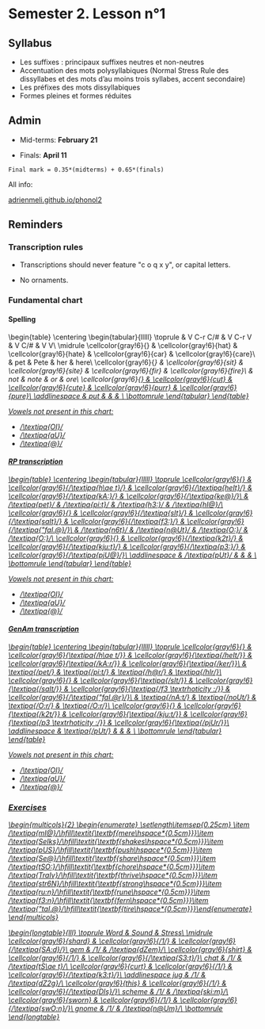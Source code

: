 # Semester 2. Lesson n°1



## Syllabus

* Les suffixes : principaux suffixes neutres et non-neutres
* Accentuation des mots polysyllabiques (Normal Stress Rule des dissyllabes et des mots d’au moins trois syllabes, accent secondaire)
* Les préfixes des mots dissyllabiques
* Formes pleines et formes réduites

## Admin

* Mid-terms: **February 21**

* Finals: **April 11**

`Final mark = 0.35*(midterms) + 0.65*(finals)`

All info:

[adrienmeli.github.io/phonol2](adrienmeli.github.io/phonol2)

## Reminders

### Transcription rules

* Transcriptions should never feature "c o q x y", or capital letters.

* No ornaments.

### Fundamental chart

#### Spelling

\begin{table}
\centering
\begin{tabular}{lllll}
\toprule
 & V C-r C/\# & V C-r V & V <r> C/\# & V <r> V\\
\midrule
\cellcolor{gray!6}{<a>} & \cellcolor{gray!6}{hat} & \cellcolor{gray!6}{hate} & \cellcolor{gray!6}{car} & \cellcolor{gray!6}{care}\\
<e> & pet & Pete & her & here\\
\cellcolor{gray!6}{<i>} & \cellcolor{gray!6}{sit} & \cellcolor{gray!6}{site} & \cellcolor{gray!6}{fir} & \cellcolor{gray!6}{fire}\\
<o> & not & note & or & ore\\
\cellcolor{gray!6}{<u>} & \cellcolor{gray!6}{cut} & \cellcolor{gray!6}{cute} & \cellcolor{gray!6}{purr} & \cellcolor{gray!6}{pure}\\
\addlinespace
<u2> & put &  &  & \\
\bottomrule
\end{tabular}
\end{table}

Vowels not present in this chart:



* /\textipa{OI}/
* /\textipa{aU}/
* /\textipa{@}/

#### RP transcription

\begin{table}
\centering
\begin{tabular}{lllll}
\toprule
\cellcolor{gray!6}{<a>} & \cellcolor{gray!6}{/\textipa{h\ae t}/} & \cellcolor{gray!6}{/\textipa{heIt}/} & \cellcolor{gray!6}{/\textipa{kA:}/} & \cellcolor{gray!6}{/\textipa{ke@}/}\\
<e> & /\textipa{pet}/ & /\textipa{pi:t}/ & /\textipa{h3:}/ & /\textipa{hI@}/\\
\cellcolor{gray!6}{<i>} & \cellcolor{gray!6}{/\textipa{sIt}/} & \cellcolor{gray!6}{/\textipa{saIt}/} & \cellcolor{gray!6}{/\textipa{f3:}/} & \cellcolor{gray!6}{/\textipa{"faI.@}/}\\
<o> & /\textipa{n6t}/ & /\textipa{n@Ut}/ & /\textipa{O:}/ & /\textipa{O:}/\\
\cellcolor{gray!6}{<u>} & \cellcolor{gray!6}{/\textipa{k2t}/} & \cellcolor{gray!6}{/\textipa{kju:t}/} & \cellcolor{gray!6}{/\textipa{p3:}/} & \cellcolor{gray!6}{/\textipa{pjU@}/}\\
\addlinespace
<u2> & /\textipa{pUt}/ &  &  & \\
\bottomrule
\end{tabular}
\end{table}

Vowels not present in this chart:

* /\textipa{OI}/
* /\textipa{aU}/
* /\textipa{@}/

#### GenAm transcription

\begin{table}
\centering
\begin{tabular}{lllll}
\toprule
\cellcolor{gray!6}{<a>} & \cellcolor{gray!6}{\textipa{/h\ae t/}} & \cellcolor{gray!6}{\textipa{/heIt/}} & \cellcolor{gray!6}{\textipa{/kA:r/}} & \cellcolor{gray!6}{\textipa{/ker/}}\\
<e> & \textipa{/pet/} & \textipa{/pi:t/} & \textipa{/h@r/} & \textipa{/hIr/}\\
\cellcolor{gray!6}{<i>} & \cellcolor{gray!6}{\textipa{/sIt/}} & \cellcolor{gray!6}{\textipa{/saIt/}} & \cellcolor{gray!6}{\textipa{/f3 \textrhoticity :/}} & \cellcolor{gray!6}{/\textipa{"faI.@r}/}\\
<o> & \textipa{/nA:t/} & \textipa{/noUt/} & \textipa{/O:r/} & \textipa{/O:r/}\\
\cellcolor{gray!6}{<u>} & \cellcolor{gray!6}{\textipa{/k2t/}} & \cellcolor{gray!6}{\textipa{/kju:t/}} & \cellcolor{gray!6}{\textipa{/p3 \textrhoticity :/}} & \cellcolor{gray!6}{\textipa{/pjUr/}}\\
\addlinespace
<u2> & \textipa{/pUt/} &  &  & \\
\bottomrule
\end{tabular}
\end{table}

Vowels not present in this chart:

* /\textipa{OI}/
* /\textipa{aU}/
* /\textipa{@}/

### Exercises

\begin{multicols}{2}
\begin{enumerate}
\setlength\itemsep{0.25cm}
\item /\textipa{mI@}/\hfill\textit{\textbf{mere\hspace*{0.5cm}}}\item /\textipa{SeIks}/\hfill\textit{\textbf{shakes\hspace*{0.5cm}}}\item /\textipa{pUS}/\hfill\textit{\textbf{push\hspace*{0.5cm}}}\item /\textipa{Se@}/\hfill\textit{\textbf{share\hspace*{0.5cm}}}\item /\textipa{tSO:}/\hfill\textit{\textbf{chore\hspace*{0.5cm}}}\item /\textipa{TraIv}/\hfill\textit{\textbf{thrive\hspace*{0.5cm}}}\item /\textipa{str6N}/\hfill\textit{\textbf{strong\hspace*{0.5cm}}}\item /\textipa{ru:n}/\hfill\textit{\textbf{rune\hspace*{0.5cm}}}\item /\textipa{f3:n}/\hfill\textit{\textbf{fern\hspace*{0.5cm}}}\item /\textipa{"taI.@}/\hfill\textit{\textbf{tire\hspace*{0.5cm}}}\end{enumerate}
\end{multicols}


\begin{longtable}{lll}
\toprule
Word & Sound & Stress\\
\midrule
\cellcolor{gray!6}{shard} & \cellcolor{gray!6}{/1/} & \cellcolor{gray!6}{/\textipa{SA:d}/}\\
gem & /1/ & /\textipa{dZem}/\\
\cellcolor{gray!6}{shirt} & \cellcolor{gray!6}{/1/} & \cellcolor{gray!6}{/\textipa{S3:t}/}\\
chat & /1/ & /\textipa{tS\ae t}/\\
\cellcolor{gray!6}{curt} & \cellcolor{gray!6}{/1/} & \cellcolor{gray!6}{/\textipa{k3:t}/}\\
\addlinespace
jug & /1/ & /\textipa{dZ2g}/\\
\cellcolor{gray!6}{this} & \cellcolor{gray!6}{/1/} & \cellcolor{gray!6}{/\textipa{DIs}/}\\
scheme & /1/ & /\textipa{ski:m}/\\
\cellcolor{gray!6}{sworn} & \cellcolor{gray!6}{/1/} & \cellcolor{gray!6}{/\textipa{swO:n}/}\\
gnome & /1/ & /\textipa{n@Um}/\\
\bottomrule
\end{longtable}
